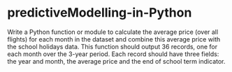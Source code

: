 # predictiveModelling-in-Python
Write a Python function or module to calculate the average price (over all flights) for each month in the dataset and combine this average price with the school holidays data. This function should output 36 records, one for each month over the 3-year period. Each record should have three fields: the year and month, the average price and the end of school term indicator. 
